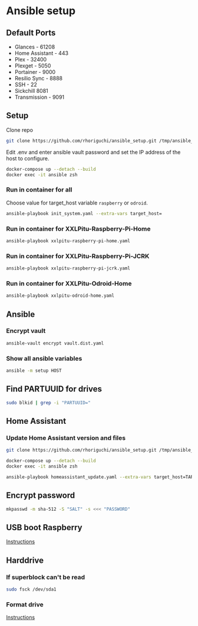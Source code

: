 # Ansible setup

## Default Ports

- Glances - 61208
- Home Assistant - 443
- Plex - 32400
- Plexget - 5050
- Portainer - 9000
- Resilio Sync - 8888
- SSH - 22
- Sickchill 8081
- Transmission - 9091

## Setup

Clone repo

```bash
git clone https://github.com/rhoriguchi/ansible_setup.git /tmp/ansible_setup
```

Edit .env and enter ansible vault password and set the IP address of the host to configure.

```bash
docker-compose up --detach --build
docker exec -it ansible zsh
```

### Run in container for all

Choose value for target_host variable `raspberry` or `odroid`.

```bash
ansible-playbook init_system.yaml --extra-vars target_host=
```

### Run in container for XXLPitu-Raspberry-Pi-Home

```bash
ansible-playbook xxlpitu-raspberry-pi-home.yaml
```

### Run in container for XXLPitu-Raspberry-Pi-JCRK

```bash
ansible-playbook xxlpitu-raspberry-pi-jcrk.yaml
```

### Run in container for XXLPitu-Odroid-Home

```bash
ansible-playbook xxlpitu-odroid-home.yaml
```

## Ansible

### Encrypt vault

```bash
ansible-vault encrypt vault.dist.yaml
```

### Show all ansible variables

```bash
ansible -m setup HOST
```

## Find PARTUUID for drives

```bash
sudo blkid | grep -i "PARTUUID="
```

## Home Assistant

### Update Home Assistant version and files

```bash
git clone https://github.com/rhoriguchi/ansible_setup.git /tmp/ansible_setup

docker-compose up --detach --build
docker exec -it ansible zsh

ansible-playbook homeassistant_update.yaml --extra-vars target_host=TARGET_HOST
```

## Encrypt password

```bash
mkpasswd -m sha-512 -S "SALT" -s <<< "PASSWORD"
```

## USB boot Raspberry

[Instructions](ressources/USB_boot_raspberry.md)

## Harddrive

### If superblock can't be read

```bash
sudo fsck /dev/sda1
```

### Format drive

[Instructions](ressources/Format_drive.md)
